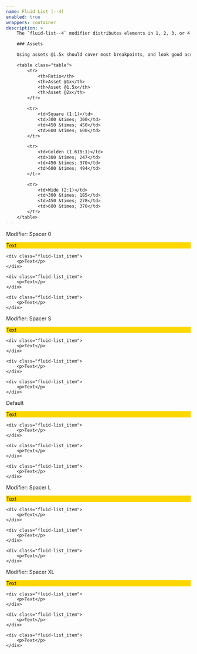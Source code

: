 ```yaml
---
name: Fluid List (--4)
enabled: true
wrappers: container
description: >
    The `fluid-list--4` modifier distributes elements in 1, 2, 3, or 4 columns scaled to the viewport.

    ### Assets

    Using assets @1.5x should cover most breakpoints, and look good across devices.

    <table class="table">
        <tr>
            <th>Ratio</th>
            <th>Asset @1x</th>
            <th>Asset @1.5x</th>
            <th>Asset @2x</th>
        </tr>

        <tr>
            <td>Square (1:1)</td>
            <td>300 &times; 300</td>
            <td>450 &times; 450</td>
            <td>600 &times; 600</td>
        </tr>

        <tr>
            <td>Golden (1.618:1)</td>
            <td>300 &times; 247</td>
            <td>450 &times; 370</td>
            <td>600 &times; 494</td>
        </tr>

        <tr>
            <td>Wide (2:1)</td>
            <td>300 &times; 185</td>
            <td>450 &times; 278</td>
            <td>600 &times; 370</td>
        </tr>
    </table>
---
```


<div class="dd-heading">Modifier: Spacer 0</div>

<div class="fluid-list fluid-list--4 fluid-list--spacer-0">
    <div class="fluid-list_item">
        <p>Text</p>
    </div>

    <div class="fluid-list_item">
        <p>Text</p>
    </div>

    <div class="fluid-list_item">
        <p>Text</p>
    </div>

    <div class="fluid-list_item">
        <p>Text</p>
    </div>
</div>

<div class="dd-heading">Modifier: Spacer S</div>

<div class="fluid-list fluid-list--4 fluid-list--spacer-s">
    <div class="fluid-list_item">
        <p>Text</p>
    </div>

    <div class="fluid-list_item">
        <p>Text</p>
    </div>

    <div class="fluid-list_item">
        <p>Text</p>
    </div>

    <div class="fluid-list_item">
        <p>Text</p>
    </div>
</div>

<div class="dd-heading">Default</div>

<div class="fluid-list fluid-list--4">
    <div class="fluid-list_item">
        <p>Text</p>
    </div>

    <div class="fluid-list_item">
        <p>Text</p>
    </div>

    <div class="fluid-list_item">
        <p>Text</p>
    </div>

    <div class="fluid-list_item">
        <p>Text</p>
    </div>
</div>

<div class="dd-heading">Modifier: Spacer L</div>

<div class="fluid-list fluid-list--4 fluid-list--spacer-l">
    <div class="fluid-list_item">
        <p>Text</p>
    </div>

    <div class="fluid-list_item">
        <p>Text</p>
    </div>

    <div class="fluid-list_item">
        <p>Text</p>
    </div>

    <div class="fluid-list_item">
        <p>Text</p>
    </div>
</div>

<div class="dd-heading">Modifier: Spacer XL</div>

<div class="fluid-list fluid-list--4 fluid-list--spacer-xl">
    <div class="fluid-list_item">
        <p>Text</p>
    </div>

    <div class="fluid-list_item">
        <p>Text</p>
    </div>

    <div class="fluid-list_item">
        <p>Text</p>
    </div>

    <div class="fluid-list_item">
        <p>Text</p>
    </div>
</div>

<style>
    .fluid-list_item p {
        background-color: gold;
    }
</style>
